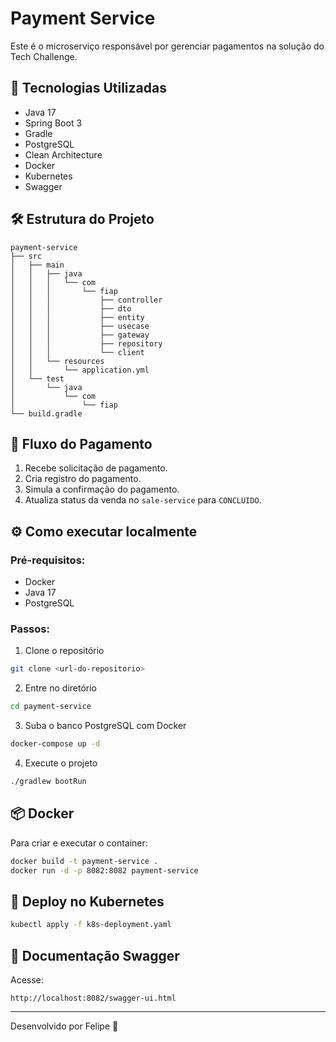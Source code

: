 
# Payment Service

Este é o microserviço responsável por gerenciar pagamentos na solução do Tech Challenge.

## 🚀 Tecnologias Utilizadas

- Java 17
- Spring Boot 3
- Gradle
- PostgreSQL
- Clean Architecture
- Docker
- Kubernetes
- Swagger

## 🛠️ Estrutura do Projeto

```
payment-service
├── src
│   ├── main
│   │   ├── java
│   │   │   └── com
│   │   │       └── fiap
│   │   │           ├── controller
│   │   │           ├── dto
│   │   │           ├── entity
│   │   │           ├── usecase
│   │   │           ├── gateway
│   │   │           ├── repository
│   │   │           └── client
│   │   └── resources
│   │       └── application.yml
│   └── test
│       └── java
│           └── com
│               └── fiap
└── build.gradle
```

## 🚦 Fluxo do Pagamento

1. Recebe solicitação de pagamento.
2. Cria registro do pagamento.
3. Simula a confirmação do pagamento.
4. Atualiza status da venda no `sale-service` para `CONCLUIDO`.

## ⚙️ Como executar localmente

### Pré-requisitos:

- Docker
- Java 17
- PostgreSQL

### Passos:

1. Clone o repositório
```bash
git clone <url-do-repositorio>
```

2. Entre no diretório
```bash
cd payment-service
```

3. Suba o banco PostgreSQL com Docker
```bash
docker-compose up -d
```

4. Execute o projeto
```bash
./gradlew bootRun
```

## 📦 Docker

Para criar e executar o container:

```bash
docker build -t payment-service .
docker run -d -p 8082:8082 payment-service
```

## 🚀 Deploy no Kubernetes

```bash
kubectl apply -f k8s-deployment.yaml
```

## 📑 Documentação Swagger

Acesse:

```
http://localhost:8082/swagger-ui.html
```

---

Desenvolvido por Felipe 🚀
